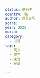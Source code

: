 ```yaml
---
status: 进行中
country: 韩
author: 알콜중독
score:
year: 2025
month:
category:
  - 书籍
tags:
  - 网文
  - 架空
  - 末世
  - 穿越
  - 
---
```

